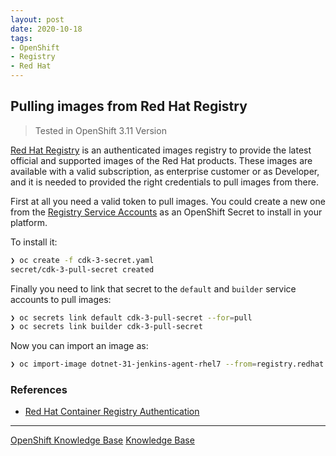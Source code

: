 ```yaml
---
layout: post
date: 2020-10-18
tags:
- OpenShift
- Registry
- Red Hat
---
```


## Pulling images from Red Hat Registry

>
> Tested in OpenShift 3.11 Version
> 

[Red Hat Registry](https://catalog.redhat.com/software/containers/explore) is an authenticated images registry
to provide the latest official and supported images of the Red Hat products. These images are available
with a valid subscription, as enterprise customer or as Developer, and it is needed to provided the
right credentials to pull images from there.

First at all you need a valid token to pull images. You could create a new one from the
[Registry Service Accounts](https://access.redhat.com/terms-based-registry/) as an OpenShift Secret
to install in your platform.

To install it:

```bash
❯ oc create -f cdk-3-secret.yaml 
secret/cdk-3-pull-secret created
```

Finally you need to link that secret to the ```default``` and ```builder``` service
accounts to pull images:

```bash
❯ oc secrets link default cdk-3-pull-secret --for=pull
❯ oc secrets link builder cdk-3-pull-secret
```

Now you can import an image as:

```bash
❯ oc import-image dotnet-31-jenkins-agent-rhel7 --from=registry.redhat.io/dotnet/dotnet-31-jenkins-agent-rhel7 --confirm
```

### References

* [Red Hat Container Registry Authentication](https://access.redhat.com/RegistryAuthentication)

* * *

[OpenShift Knowledge Base](./)
[Knowledge Base](../)
